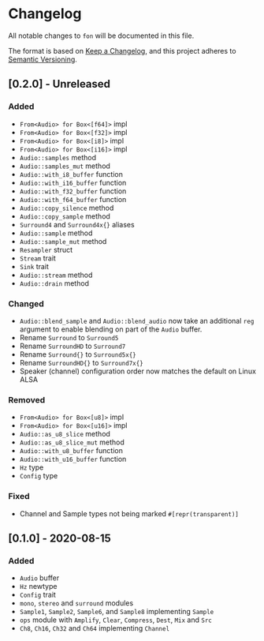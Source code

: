 # Changelog
All notable changes to `fon` will be documented in this file.

The format is based on [Keep a Changelog](https://keepachangelog.com/en/1.0.0/),
and this project adheres to [Semantic Versioning](https://github.com/AldaronLau/semver).

## [0.2.0] - Unreleased
### Added
 - `From<Audio> for Box<[f64]>` impl
 - `From<Audio> for Box<[f32]>` impl
 - `From<Audio> for Box<[i8]>` impl
 - `From<Audio> for Box<[i16]>` impl
 - `Audio::samples` method
 - `Audio::samples_mut` method
 - `Audio::with_i8_buffer` function
 - `Audio::with_i16_buffer` function
 - `Audio::with_f32_buffer` function
 - `Audio::with_f64_buffer` function
 - `Audio::copy_silence` method
 - `Audio::copy_sample` method
 - `Surround4` and `Surround4x{}` aliases
 - `Audio::sample` method
 - `Audio::sample_mut` method
 - `Resampler` struct
 - `Stream` trait
 - `Sink` trait
 - `Audio::stream` method
 - `Audio::drain` method

### Changed
 - `Audio::blend_sample` and `Audio::blend_audio` now take an additional `reg`
   argument to enable blending on part of the `Audio` buffer.
 - Rename `Surround` to `Surround5`
 - Rename `SurroundHD` to `Surround7`
 - Rename `Surround{}` to `Surround5x{}`
 - Rename `SurroundHD{}` to `Surround7x{}`
 - Speaker (channel) configuration order now matches the default on Linux ALSA

### Removed
 - `From<Audio> for Box<[u8]>` impl
 - `From<Audio> for Box<[u16]>` impl
 - `Audio::as_u8_slice` method
 - `Audio::as_u8_slice_mut` method
 - `Audio::with_u8_buffer` function
 - `Audio::with_u16_buffer` function
 - `Hz` type
 - `Config` type

### Fixed
 - Channel and Sample types not being marked `#[repr(transparent)]`

## [0.1.0] - 2020-08-15
### Added
 - `Audio` buffer
 - `Hz` newtype
 - `Config` trait
 - `mono`, `stereo` and `surround` modules
 - `Sample1`, `Sample2`, `Sample6`, and `Sample8` implementing `Sample`
 - `ops` module with `Amplify`, `Clear`, `Compress`, `Dest`, `Mix` and `Src`
 - `Ch8`, `Ch16`, `Ch32` and `Ch64` implementing `Channel`
